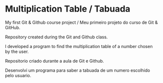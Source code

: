 #  Multiplication Table / Tabuada
  My first Git & Github course project / Meu primeiro projeto do curso de Git & GitHub.


Repository created during the Git and Github class.

I developed a program to find the multiplication table of a number chosen by the user.

Repositorio criado durante a aula de Git e Github.

Desenvolvi um programa para saber a tabuada de um numero escolhido pelo usuario.